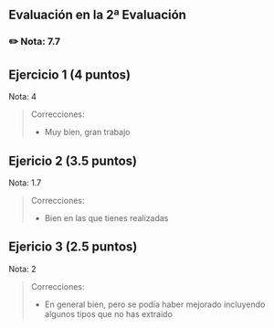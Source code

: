 ## Evaluación en la 2ª Evaluación

### ✏️ Nota: 7.7

## Ejercicio 1 (4 puntos)

Nota: 4

> Correcciones:<br>
> - Muy bien, gran trabajo




## Ejericio 2 (3.5 puntos)

Nota: 1.7

> Correcciones:<br>
> - Bien en las que tienes realizadas

## Ejericio 3 (2.5 puntos)

Nota: 2

> Correcciones:<br>
> - En general bien, pero se podía haber mejorado incluyendo algunos tipos que no has extraido
